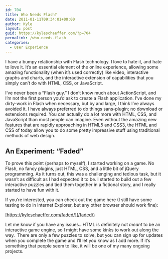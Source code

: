 ```yaml
---
id: 704
title: Who Needs Flash?
date: 2011-01-11T09:34:01+00:00
author: Kyle
layout: post
guid: https://kyleschaeffer.com/?p=704
permalink: /who-needs-flash
categories:
  - User Experience
---
```

I have a bumpy relationship with Flash technology. I love to hate it, and hate to love it. It’s an essential element of the online experience, allowing some amazing functionality (when it’s used correctly) like video, interactive graphs and charts, and the interactive extension of capabilities that you simply can’t do with HTML, CSS, or JavaScript.

I’ve never been a “Flash guy.” I don’t know much about ActionScript, and I’m not the first person you’d ask to create a Flash application. I’ve done my dirty-work in Flash when necessary, but by and large, I think I’ve always avoided it. I have always preferred to do things sans-plugin; no download or extensions required. You can actually do a lot more with HTML, CSS, and JavaScript than most people can imagine. Even without the amazing new features that are rapidly approaching in HTML5 and CSS3, the HTML and CSS of today allow you to do some pretty impressive stuff using traditional methods of web design.

## An Experiment: “Faded”

To prove this point (perhaps to myself), I started working on a game. No Flash, no fancy plugins, just HTML, CSS, and a little bit of jQuery programming. As it turns out, this was a challenging and tedious task, but it wasn’t as difficult as I had expected it to be. I started to build out a few interactive puzzles and tied them together in a fictional story, and I really started to have fun with it.

If you’re interested, you can check out the game here (I still have some testing to do in Internet Explorer, but any other browser should work fine):

[https://kyleschaeffer.com/faded/](/faded/)

Let me know if you have any issues&hellip;HTML is definitely not _meant_ to be an interactive game engine, so I might have some kinks to work out along the way.  There are only a few puzzles to solve, but you can sign up for updates when you complete the game and I’ll let you know as I add more. If it’s something that people seem to like, it will be one of my many ongoing projects.
